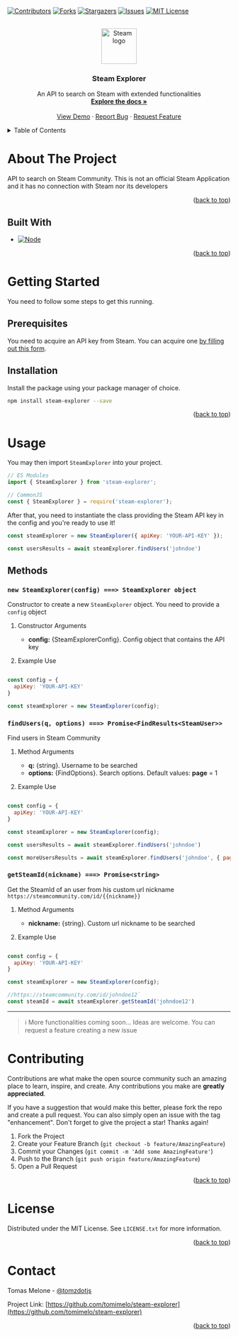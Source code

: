 <a name="readme-top"></a>


<!-- PROJECT SHIELDS -->
[![Contributors][contributors-shield]][contributors-url]
[![Forks][forks-shield]][forks-url]
[![Stargazers][stars-shield]][stars-url]
[![Issues][issues-shield]][issues-url]
[![MIT License][license-shield]][license-url]


<!-- PROJECT LOGO -->
<br />
<div align="center">
  <a href="https://github.com/tomimelo/steam-explorer">
    <img src="https://cdn.freebiesupply.com/images/large/2x/steam-logo-transparent.png" alt="Steam logo" width="80" height="80">
  </a>

<h3 align="center">Steam Explorer</h3>

  <p align="center">
    An API to search on Steam with extended functionalities
    <br />
    <a href="https://github.com/tomimelo/steam-explorer"><strong>Explore the docs »</strong></a>
    <br />
    <br />
    <a href="https://github.com/tomimelo/steam-explorer">View Demo</a>
    ·
    <a href="https://github.com/tomimelo/steam-explorer/issues">Report Bug</a>
    ·
    <a href="https://github.com/tomimelo/steam-explorer/issues">Request Feature</a>
  </p>
</div>



<!-- TABLE OF CONTENTS -->
<details>
  <summary>Table of Contents</summary>
  <ol>
    <li>
      <a href="#about-the-project">About The Project</a>
      <ul>
        <li><a href="#built-with">Built With</a></li>
      </ul>
    </li>
    <li>
      <a href="#getting-started">Getting Started</a>
      <ul>
        <li><a href="#prerequisites">Prerequisites</a></li>
        <li><a href="#installation">Installation</a></li>
      </ul>
    </li>
    <li>
      <a href="#usage">Usage</a>
      <ul>
        <a href="#methods">Methods</a>
          <ul>
            <li><a href="#new-steamexplorerconfig--steamexplorer-object">new SteamExplorer</a></li>
            <li><a href="#findusersq-options--promisefindresultssteamuser">findUsers</a></li>
            <li><a href="#getsteamidnickname--promisestring">getSteamId</a></li>
          </ul>
      </ul>
    </li>
    <li><a href="#contributing">Contributing</a></li>
    <li><a href="#license">License</a></li>
    <li><a href="#contact">Contact</a></li>
  </ol>
</details>



<!-- ABOUT THE PROJECT -->
# About The Project

API to search on Steam Community. This is not an official Steam Application and it has no connection with Steam nor its developers

<p align="right">(<a href="#readme-top">back to top</a>)</p>



## Built With

* [![Node][Node.js]][Node-url]

<p align="right">(<a href="#readme-top">back to top</a>)</p>



<!-- GETTING STARTED -->
# Getting Started

You need to follow some steps to get this running.

## Prerequisites

You need to acquire an API key from Steam. You can acquire one [by filling out this form](https://steamcommunity.com/dev/apikey).

## Installation

Install the package using your package manager of choice.
   ```sh
   npm install steam-explorer --save
   ```

<p align="right">(<a href="#readme-top">back to top</a>)</p>



<!-- USAGE EXAMPLES -->
# Usage

You may then import `SteamExplorer` into your project.

```js
// ES Modules
import { SteamExplorer } from 'steam-explorer';

// CommonJS
const { SteamExplorer } = require('steam-explorer');
```

After that, you need to instantiate the class providing the Steam API key in the config and you're ready to use it!

```js
const steamExplorer = new SteamExplorer({ apiKey: 'YOUR-API-KEY' });

const usersResults = await steamExplorer.findUsers('johndoe')
```

## Methods

### `new SteamExplorer(config) ===> SteamExplorer object`

Constructor to create a new `SteamExplorer` object. You need to provide a `config` object

1.  Constructor Arguments

    -   **config:** {SteamExplorerConfig}. Config object that contains the API key

2.  Example Use

```js

const config = {
  apiKey: 'YOUR-API-KEY'
}

const steamExplorer = new SteamExplorer(config);

```

### `findUsers(q, options) ===> Promise<FindResults<SteamUser>>`
Find users in Steam Community

1.  Method Arguments

    -   **q:** {string}. Username to be searched
    -   **options:** {FindOptions}. Search options. 
    Default values: **page** = 1

2.  Example Use

```js

const config = {
  apiKey: 'YOUR-API-KEY'
}

const steamExplorer = new SteamExplorer(config);

const usersResults = await steamExplorer.findUsers('johndoe')

const moreUsersResults = await steamExplorer.findUsers('johndoe', { page: 2 })
```

### `getSteamId(nickname) ===> Promise<string>`
Get the SteamId of an user from his custom url nickname
`https://steamcommunity.com/id/{{nickname}}`

1.  Method Arguments

    -   **nickname:** {string}. Custom url nickname to be searched

2.  Example Use

```js

const config = {
  apiKey: 'YOUR-API-KEY'
}

const steamExplorer = new SteamExplorer(config);

//https://steamcommunity.com/id/johndoe12`
const steamId = await steamExplorer.getSteamId('johndoe12')

```

----------------------------------------

> ℹ️ More functionalities coming soon... Ideas are welcome. You can request a feature creating a new issue

<!-- CONTRIBUTING -->
# Contributing

Contributions are what make the open source community such an amazing place to learn, inspire, and create. Any contributions you make are **greatly appreciated**.

If you have a suggestion that would make this better, please fork the repo and create a pull request. You can also simply open an issue with the tag "enhancement".
Don't forget to give the project a star! Thanks again!

1. Fork the Project
2. Create your Feature Branch (`git checkout -b feature/AmazingFeature`)
3. Commit your Changes (`git commit -m 'Add some AmazingFeature'`)
4. Push to the Branch (`git push origin feature/AmazingFeature`)
5. Open a Pull Request

<p align="right">(<a href="#readme-top">back to top</a>)</p>



<!-- LICENSE -->
# License

Distributed under the MIT License. See `LICENSE.txt` for more information.

<p align="right">(<a href="#readme-top">back to top</a>)</p>



<!-- CONTACT -->
# Contact

Tomas Melone - [@tomzdotjs](https://twitter.com/tomzdotjs)

Project Link: [https://github.com/tomimelo/steam-explorer](https://github.com/tomimelo/steam-explorer)

<p align="right">(<a href="#readme-top">back to top</a>)</p>


<!-- MARKDOWN LINKS & IMAGES -->
<!-- https://www.markdownguide.org/basic-syntax/#reference-style-links -->
[contributors-shield]: https://img.shields.io/github/contributors/tomimelo/steam-explorer.svg?style=for-the-badge
[contributors-url]: https://github.com/tomimelo/steam-explorer/graphs/contributors
[forks-shield]: https://img.shields.io/github/forks/tomimelo/steam-explorer.svg?style=for-the-badge
[forks-url]: https://github.com/tomimelo/steam-explorer/network/members
[stars-shield]: https://img.shields.io/github/stars/tomimelo/steam-explorer.svg?style=for-the-badge
[stars-url]: https://github.com/tomimelo/steam-explorer/stargazers
[issues-shield]: https://img.shields.io/github/issues/tomimelo/steam-explorer.svg?style=for-the-badge
[issues-url]: https://github.com/tomimelo/steam-explorer/issues
[license-shield]: https://img.shields.io/github/license/tomimelo/steam-explorer.svg?style=for-the-badge
[license-url]: https://github.com/tomimelo/steam-explorer/blob/master/LICENSE.txt
[Node.js]: https://img.shields.io/badge/-Node.js-3C873A?style=for-the-badge&logo=Node.js&logoColor=white
[Node-url]: https://nodejs.org/
